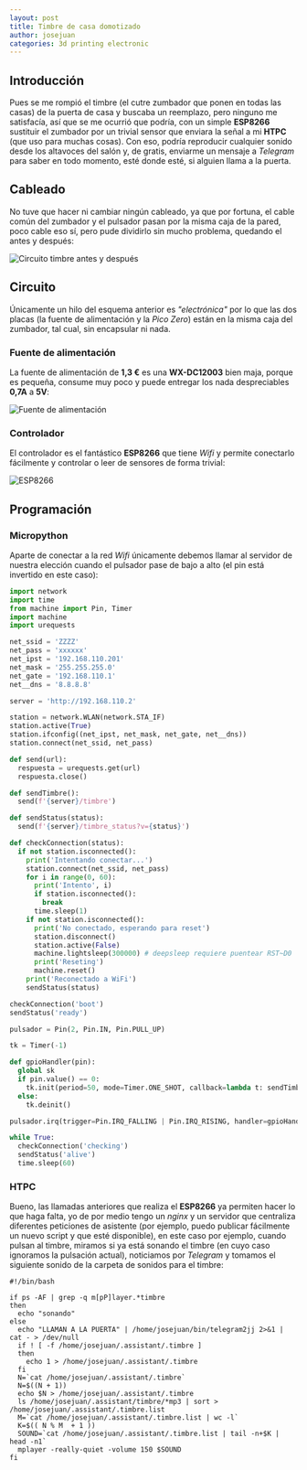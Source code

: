 ```yaml
---
layout: post
title: Timbre de casa domotizado
author: josejuan
categories: 3d printing electronic
---
```


## Introducción

Pues se me rompió el timbre (el cutre zumbador que ponen en todas las casas) de la puerta de casa y buscaba un reemplazo,
pero ninguno me satisfacía, así que se me ocurrió que podría, con un simple **ESP8266** sustituir el zumbador por un
trivial sensor que enviara la señal a mi **HTPC** (que uso para muchas cosas). Con eso, podría reproducir cualquier sonido
desde los altavoces del salón y, de gratis, enviarme un mensaje a _Telegram_ para saber en todo momento, esté donde esté,
si alguien llama a la puerta.

## Cableado

No tuve que hacer ni cambiar ningún cableado, ya que por fortuna, el cable común del zumbador y el pulsador pasan por la
misma caja de la pared, poco cable eso sí, pero pude dividirlo sin mucho problema, quedando el antes y después:

![Circuito timbre antes y después](/images/timbre-circuito.png)

## Circuito

Únicamente un hilo del esquema anterior es _"electrónica"_ por lo que las dos placas (la fuente de alimentación y la
_Pico Zero_) están en la misma caja del zumbador, tal cual, sin encapsular ni nada.

### Fuente de alimentación

La fuente de alimentación de **1,3 €** es una **WX-DC12003** bien maja, porque es pequeña, consume muy poco y puede
entregar los nada despreciables **0,7A** a **5V**:

![Fuente de alimentación](/images/WX-DC12003.png)

### Controlador

El controlador es el fantástico **ESP8266** que tiene _Wifi_ y permite conectarlo fácilmente y controlar o leer de
sensores de forma trivial:

![ESP8266](/images/ESP8266.png)

## Programación

### Micropython

Aparte de conectar a la red _Wifi_ únicamente debemos llamar al servidor de nuestra elección cuando el pulsador pase
de bajo a alto (el pin está invertido en este caso):

```python
import network
import time
from machine import Pin, Timer
import machine
import urequests

net_ssid = 'ZZZZ'
net_pass = 'xxxxxx'
net_ipst = '192.168.110.201'
net_mask = '255.255.255.0'
net_gate = '192.168.110.1'
net__dns = '8.8.8.8'

server = 'http://192.168.110.2'

station = network.WLAN(network.STA_IF)
station.active(True)
station.ifconfig((net_ipst, net_mask, net_gate, net__dns))
station.connect(net_ssid, net_pass)

def send(url):
  respuesta = urequests.get(url)
  respuesta.close()

def sendTimbre():
  send(f'{server}/timbre')

def sendStatus(status):
  send(f'{server}/timbre_status?v={status}')

def checkConnection(status):
  if not station.isconnected():
    print('Intentando conectar...')
    station.connect(net_ssid, net_pass)
    for i in range(0, 60):
      print('Intento', i)
      if station.isconnected():
        break
      time.sleep(1)
    if not station.isconnected():
      print('No conectado, esperando para reset')
      station.disconnect()
      station.active(False)
      machine.lightsleep(300000) # deepsleep requiere puentear RST~D0
      print('Reseting')
      machine.reset()
    print('Reconectado a WiFi')
    sendStatus(status)

checkConnection('boot')
sendStatus('ready')

pulsador = Pin(2, Pin.IN, Pin.PULL_UP)

tk = Timer(-1)

def gpioHandler(pin):
  global sk
  if pin.value() == 0:
    tk.init(period=50, mode=Timer.ONE_SHOT, callback=lambda t: sendTimbre())
  else:
    tk.deinit()

pulsador.irq(trigger=Pin.IRQ_FALLING | Pin.IRQ_RISING, handler=gpioHandler)

while True:
  checkConnection('checking')
  sendStatus('alive')
  time.sleep(60)
```

### HTPC

Bueno, las llamadas anteriores que realiza el **ESP8266** ya permiten hacer lo que haga falta, yo de por medio tengo
un _nginx_ y un servidor que centraliza diferentes peticiones de asistente (por ejemplo, puedo publicar fácilmente
un nuevo script y que esté disponible), en este caso por ejemplo, cuando pulsan al timbre, miramos si ya está sonando
el timbre (en cuyo caso ignoramos la pulsación actual), noticiamos por _Telegram_ y tomamos el siguiente sonido de la
carpeta de sonidos para el timbre:

```shell
#!/bin/bash

if ps -AF | grep -q m[pP]layer.*timbre
then
  echo "sonando"
else
  echo "LLAMAN A LA PUERTA" | /home/josejuan/bin/telegram2jj 2>&1 | cat - > /dev/null
  if ! [ -f /home/josejuan/.assistant/.timbre ]
  then
    echo 1 > /home/josejuan/.assistant/.timbre
  fi
  N=`cat /home/josejuan/.assistant/.timbre`
  N=$((N + 1))
  echo $N > /home/josejuan/.assistant/.timbre
  ls /home/josejuan/.assistant/timbre/*mp3 | sort > /home/josejuan/.assistant/.timbre.list
  M=`cat /home/josejuan/.assistant/.timbre.list | wc -l`
  K=$(( N % M  + 1 ))
  SOUND=`cat /home/josejuan/.assistant/.timbre.list | tail -n+$K | head -n1`
  mplayer -really-quiet -volume 150 $SOUND
fi
```